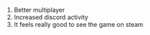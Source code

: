 1. Better multiplayer
2. Increased discord activity
3. It feels really good to see the game on steam